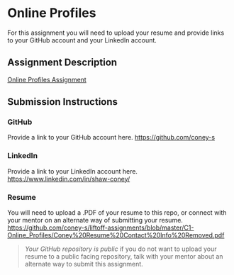 # Online Profiles
For this assignment you will need to upload your resume and provide links to your GitHub account and your LinkedIn account.

## Assignment Description
[Online Profiles Assignment](https://education.launchcode.org/liftoff/modules/assignments/online-profiles)

## Submission Instructions
 
### GitHub
Provide a link to your GitHub account here.
https://github.com/coney-s
 
### LinkedIn
Provide a link to your LinkedIn account here.
https://www.linkedin.com/in/shaw-coney/

### Resume
You will need to upload a .PDF of your resume to this repo, or connect with your mentor on an alternate way of submitting your resume.
https://github.com/coney-s/liftoff-assignments/blob/master/C1-Online_Profiles/Coney%20Resume%20Contact%20Info%20Removed.pdf
> *Your GitHub repository is public* if you do not want to upload your resume to a public facing repository, talk with your mentor about an alternate way to submit this assignment.
